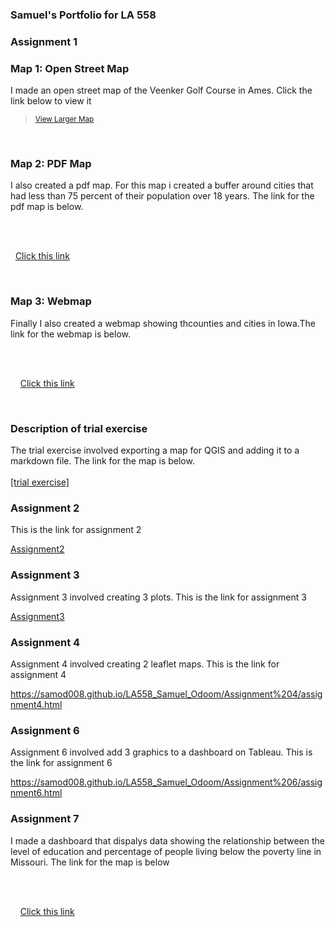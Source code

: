 ### Samuel's Portfolio for LA 558

### Assignment 1

### Map 1: Open Street Map
I made an open street map of the Veenker Golf Course in Ames. Click the link below to view it

 ><small><a href="https://www.openstreetmap.org/?mlat=42.03881&amp;mlon=-93.65058#map=17/42.03880/-93.65058">View Larger Map</a></small>

       

### Map 2: PDF Map
I also created a pdf map. For this map i created a buffer around cities that had less than 75 percent of their population over 18 years. The link for the pdf map is below. 

            <br><br>

    <a href="https://samod008.github.io/LA558_Samuel_Odoom/Assignment 1/assign3.pdf" target ="_blank">Click this link</a> 

    
### Map 3: Webmap
Finally I also created a webmap showing thcounties and cities in Iowa.The link for the webmap is below. 

            <br><br>

     <a href="https://samod008.github.io/LA558_Samuel_Odoom/Assignment 1/qgis2web/qgis2web1/index.html" target ="_blank">Click this link</a> 

    

### Description of trial exercise
The trial exercise involved exporting a map for QGIS and adding it to a markdown file. The link for the map is below. 
<br><br>
<a href="https://samod008.github.io/LA558_Samuel_Odoom/ex2b.png" target ="_blank">[trial exercise]</a> 

### Assignment 2
This is the link for assignment 2

[Assignment2](Assignment2/assignment_2.md)


### Assignment 3
Assignment 3 involved creating 3 plots. This is the link for assignment 3

[Assignment3](Assignment3/assignment_3.md)

### Assignment 4
Assignment 4 involved creating 2 leaflet maps. This is the link for assignment 4

https://samod008.github.io/LA558_Samuel_Odoom/Assignment%204/assignment4.html

### Assignment 6
Assignment 6 involved add 3 graphics to a dashboard on Tableau. This is the link for assignment 6

https://samod008.github.io/LA558_Samuel_Odoom/Assignment%206/assignment6.html

### Assignment 7
I made a dashboard that dispalys data showing the relationship between the level of education and percentage of people living below the poverty line in Missouri. The link for the map is below

            <br><br>

     <a href="https://samod008.github.io/LA558_Samuel_Odoom/Assignment%207/assignment7.html" target ="_blank">Click this link</a> 




